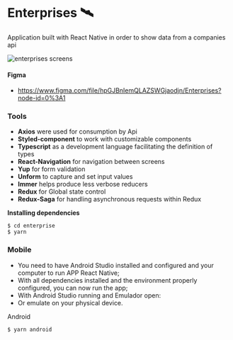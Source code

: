 # Enterprises 🛰
Application built with React Native in order to show data from a companies api

![enterprises screens](https://github.com/ItsJuniorDias/Enterprises_myapp/assets/50254416/bcef23f0-8fca-41f1-a000-ef2b426eac26)


#### Figma
- https://www.figma.com/file/hpGJBnIemQLAZSWGjaodjn/Enterprises?node-id=0%3A1

### Tools
- **Axios** were used for consumption by Api
- **Styled-component** to work with customizable components
- **Typescript** as a development language facilitating the definition of types
- **React-Navigation** for navigation between screens
- **Yup** for form validation
- **Unform** to capture and set input values
- **Immer** helps produce less verbose reducers
- **Redux** for Global state control
- **Redux-Saga** for handling asynchronous requests within Redux




**Installing dependencies**

```
$ cd enterprise 
$ yarn 
```

### Mobile
* You need to have Android Studio installed and configured and your computer to run APP React Native;
* With all dependencies installed and the environment properly configured, you can now run the app;
* With Android Studio running and Emulador open:
* Or emulate on your physical device.


Android

```
$ yarn android 
```



